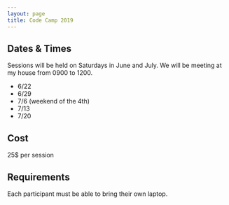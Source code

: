 ```yaml
---
layout: page
title: Code Camp 2019
---
```


## Dates & Times ##
Sessions will be held on Saturdays in June and July.
We will be meeting at my house from 0900 to 1200.
- 6/22
- 6/29
- 7/6 (weekend of the 4th)
- 7/13
- 7/20

## Cost ##
25$ per session

## Requirements ##
Each participant must be able to bring their own laptop.

